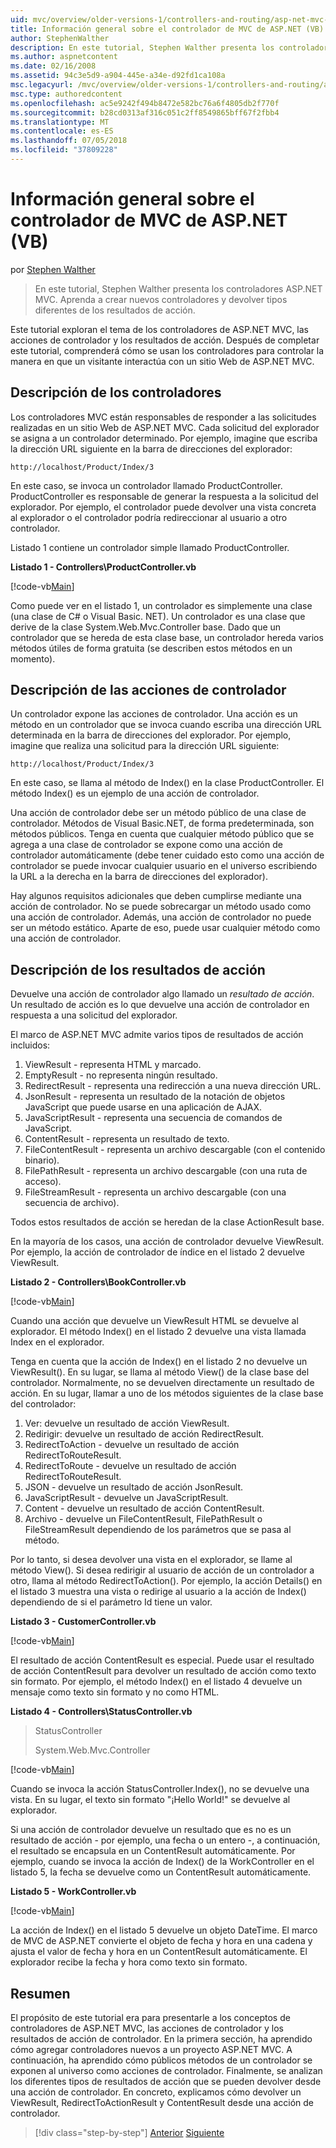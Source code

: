 ```yaml
---
uid: mvc/overview/older-versions-1/controllers-and-routing/asp-net-mvc-controller-overview-vb
title: Información general sobre el controlador de MVC de ASP.NET (VB) | Microsoft Docs
author: StephenWalther
description: En este tutorial, Stephen Walther presenta los controladores ASP.NET MVC. Aprenda a crear nuevos controladores y devolver tipos diferentes de res de acción...
ms.author: aspnetcontent
ms.date: 02/16/2008
ms.assetid: 94c3e5d9-a904-445e-a34e-d92fd1ca108a
msc.legacyurl: /mvc/overview/older-versions-1/controllers-and-routing/asp-net-mvc-controller-overview-vb
msc.type: authoredcontent
ms.openlocfilehash: ac5e9242f494b8472e582bc76a6f4805db2f770f
ms.sourcegitcommit: b28cd0313af316c051c2ff8549865bff67f2fbb4
ms.translationtype: MT
ms.contentlocale: es-ES
ms.lasthandoff: 07/05/2018
ms.locfileid: "37809228"
---
```

<a name="aspnet-mvc-controller-overview-vb"></a>Información general sobre el controlador de MVC de ASP.NET (VB)
====================
por [Stephen Walther](https://github.com/StephenWalther)

> En este tutorial, Stephen Walther presenta los controladores ASP.NET MVC. Aprenda a crear nuevos controladores y devolver tipos diferentes de los resultados de acción.


Este tutorial exploran el tema de los controladores de ASP.NET MVC, las acciones de controlador y los resultados de acción. Después de completar este tutorial, comprenderá cómo se usan los controladores para controlar la manera en que un visitante interactúa con un sitio Web de ASP.NET MVC.

## <a name="understanding-controllers"></a>Descripción de los controladores

Los controladores MVC están responsables de responder a las solicitudes realizadas en un sitio Web de ASP.NET MVC. Cada solicitud del explorador se asigna a un controlador determinado. Por ejemplo, imagine que escriba la dirección URL siguiente en la barra de direcciones del explorador:

`http://localhost/Product/Index/3`

En este caso, se invoca un controlador llamado ProductController. ProductController es responsable de generar la respuesta a la solicitud del explorador. Por ejemplo, el controlador puede devolver una vista concreta al explorador o el controlador podría redireccionar al usuario a otro controlador.

Listado 1 contiene un controlador simple llamado ProductController.

**Listado 1 - Controllers\ProductController.vb**

[!code-vb[Main](asp-net-mvc-controller-overview-vb/samples/sample1.vb)]

Como puede ver en el listado 1, un controlador es simplemente una clase (una clase de C# o Visual Basic. NET). Un controlador es una clase que derive de la clase System.Web.Mvc.Controller base. Dado que un controlador que se hereda de esta clase base, un controlador hereda varios métodos útiles de forma gratuita (se describen estos métodos en un momento).

## <a name="understanding-controller-actions"></a>Descripción de las acciones de controlador

Un controlador expone las acciones de controlador. Una acción es un método en un controlador que se invoca cuando escriba una dirección URL determinada en la barra de direcciones del explorador. Por ejemplo, imagine que realiza una solicitud para la dirección URL siguiente:

`http://localhost/Product/Index/3`

En este caso, se llama al método de Index() en la clase ProductController. El método Index() es un ejemplo de una acción de controlador.

Una acción de controlador debe ser un método público de una clase de controlador. Métodos de Visual Basic.NET, de forma predeterminada, son métodos públicos. Tenga en cuenta que cualquier método público que se agrega a una clase de controlador se expone como una acción de controlador automáticamente (debe tener cuidado esto como una acción de controlador se puede invocar cualquier usuario en el universo escribiendo la URL a la derecha en la barra de direcciones del explorador).

Hay algunos requisitos adicionales que deben cumplirse mediante una acción de controlador. No se puede sobrecargar un método usado como una acción de controlador. Además, una acción de controlador no puede ser un método estático. Aparte de eso, puede usar cualquier método como una acción de controlador.

## <a name="understanding-action-results"></a>Descripción de los resultados de acción

Devuelve una acción de controlador algo llamado un *resultado de acción*. Un resultado de acción es lo que devuelve una acción de controlador en respuesta a una solicitud del explorador.

El marco de ASP.NET MVC admite varios tipos de resultados de acción incluidos:

1. ViewResult - representa HTML y marcado.
2. EmptyResult - no representa ningún resultado.
3. RedirectResult - representa una redirección a una nueva dirección URL.
4. JsonResult - representa un resultado de la notación de objetos JavaScript que puede usarse en una aplicación de AJAX.
5. JavaScriptResult - representa una secuencia de comandos de JavaScript.
6. ContentResult - representa un resultado de texto.
7. FileContentResult - representa un archivo descargable (con el contenido binario).
8. FilePathResult - representa un archivo descargable (con una ruta de acceso).
9. FileStreamResult - representa un archivo descargable (con una secuencia de archivo).

Todos estos resultados de acción se heredan de la clase ActionResult base.

En la mayoría de los casos, una acción de controlador devuelve ViewResult. Por ejemplo, la acción de controlador de índice en el listado 2 devuelve ViewResult.

**Listado 2 - Controllers\BookController.vb**

[!code-vb[Main](asp-net-mvc-controller-overview-vb/samples/sample2.vb)]

Cuando una acción que devuelve un ViewResult HTML se devuelve al explorador. El método Index() en el listado 2 devuelve una vista llamada Index en el explorador.

Tenga en cuenta que la acción de Index() en el listado 2 no devuelve un ViewResult(). En su lugar, se llama al método View() de la clase base del controlador. Normalmente, no se devuelven directamente un resultado de acción. En su lugar, llamar a uno de los métodos siguientes de la clase base del controlador:

1. Ver: devuelve un resultado de acción ViewResult.
2. Redirigir: devuelve un resultado de acción RedirectResult.
3. RedirectToAction - devuelve un resultado de acción RedirectToRouteResult.
4. RedirectToRoute - devuelve un resultado de acción RedirectToRouteResult.
5. JSON - devuelve un resultado de acción JsonResult.
6. JavaScriptResult - devuelve un JavaScriptResult.
7. Content - devuelve un resultado de acción ContentResult.
8. Archivo - devuelve un FileContentResult, FilePathResult o FileStreamResult dependiendo de los parámetros que se pasa al método.

Por lo tanto, si desea devolver una vista en el explorador, se llame al método View(). Si desea redirigir al usuario de acción de un controlador a otro, llama al método RedirectToAction(). Por ejemplo, la acción Details() en el listado 3 muestra una vista o redirige al usuario a la acción de Index() dependiendo de si el parámetro Id tiene un valor.

**Listado 3 - CustomerController.vb**

[!code-vb[Main](asp-net-mvc-controller-overview-vb/samples/sample3.vb)]

El resultado de acción ContentResult es especial. Puede usar el resultado de acción ContentResult para devolver un resultado de acción como texto sin formato. Por ejemplo, el método Index() en el listado 4 devuelve un mensaje como texto sin formato y no como HTML.

**Listado 4 - Controllers\StatusController.vb**

> StatusController
> 
> 
> System.Web.Mvc.Controller


[!code-vb[Main](asp-net-mvc-controller-overview-vb/samples/sample4.vb)]

Cuando se invoca la acción StatusController.Index(), no se devuelve una vista. En su lugar, el texto sin formato "¡Hello World!" se devuelve al explorador.

Si una acción de controlador devuelve un resultado que es no es un resultado de acción - por ejemplo, una fecha o un entero -, a continuación, el resultado se encapsula en un ContentResult automáticamente. Por ejemplo, cuando se invoca la acción de Index() de la WorkController en el listado 5, la fecha se devuelve como un ContentResult automáticamente.

**Listado 5 - WorkController.vb**

[!code-vb[Main](asp-net-mvc-controller-overview-vb/samples/sample5.vb)]

La acción de Index() en el listado 5 devuelve un objeto DateTime. El marco de MVC de ASP.NET convierte el objeto de fecha y hora en una cadena y ajusta el valor de fecha y hora en un ContentResult automáticamente. El explorador recibe la fecha y hora como texto sin formato.

## <a name="summary"></a>Resumen

El propósito de este tutorial era para presentarle a los conceptos de controladores de ASP.NET MVC, las acciones de controlador y los resultados de acción de controlador. En la primera sección, ha aprendido cómo agregar controladores nuevos a un proyecto ASP.NET MVC. A continuación, ha aprendido cómo públicos métodos de un controlador se exponen al universo como acciones de controlador. Finalmente, se analizan los diferentes tipos de resultados de acción que se pueden devolver desde una acción de controlador. En concreto, explicamos cómo devolver un ViewResult, RedirectToActionResult y ContentResult desde una acción de controlador.

> [!div class="step-by-step"]
> [Anterior](creating-a-custom-route-constraint-cs.md)
> [Siguiente](creating-custom-routes-vb.md)
